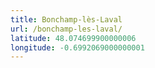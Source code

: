 ```yaml
---
title: Bonchamp-lès-Laval
url: /bonchamp-les-laval/
latitude: 48.074699900000006
longitude: -0.6992069000000001
---
```

